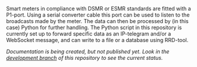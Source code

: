 Smart meters in compliance with DSMR or ESMR standards are fitted with a P1-port.  Using a serial converter cable this port can be used to listen to the broadcasts made by the meter.  The data can then be processed by (in this case) Python for further handling.  The Python script in this repository is currently set up to forward specific data as an IP-telegram and/or a WebSocket message, and can write to a file or a database using RRD-tool.

<i>Documentation is being created, but not published yet.  Look in the <a href="https://github.com/Axelaar/p1_listener/edit/development/README.md">development branch</a> of this repository to see the current status.</i>
